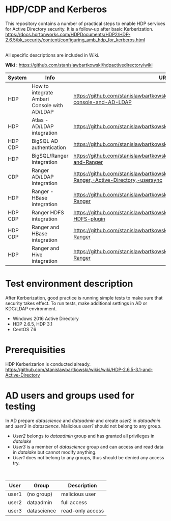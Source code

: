 # HDP/CDP and Kerberos
This repository contains a number of practical steps to enable HDP services for Active Directory security. It is a follow-up after basic Kerberization.<br>
https://docs.hortonworks.com/HDPDocuments/HDP2/HDP-2.6.5/bk_security/content/configuring_amb_hdp_for_kerberos.html<br>
<br>

All specific descriptions are included in Wiki.<br>

**Wiki** : https://github.com/stanislawbartkowski/hdpactivedirectory/wiki

| System | Info | URL
| --- | --- | --- |
| HDP |How to integrate Ambari Console with AD/LDAP | https://github.com/stanislawbartkowski/hdpactivedirectory/wiki/Ambari-console-and-AD-LDAP
| HDP |  Atlas - AD/LDAP integration | https://github.com/stanislawbartkowski/hdpactivedirectory/wiki/Atlas
| HDP CDP | BigSQL AD authentication | https://github.com/stanislawbartkowski/hdpactivedirectory/wiki/BigSQL
| HDP | BigSQL/Ranger integration | https://github.com/stanislawbartkowski/hdpactivedirectory/wiki/BigSQL-and-Ranger
| CDP | Ranger AD/LDAP integration | https://github.com/stanislawbartkowski/hdpactivedirectory/wiki/Cloudera,-Ranger,-Active-Directory,-usersync
| HDP | Ranger - HBase integration | https://github.com/stanislawbartkowski/hdpactivedirectory/wiki/HBase,-Ranger
| HDP CDP | Ranger HDFS integration | https://github.com/stanislawbartkowski/hdpactivedirectory/wiki/Ranger-HDFS-plugin
| HDP CDP | Ranger and HBase integration | https://github.com/stanislawbartkowski/hdpactivedirectory/wiki/HBase,-Ranger
| HDP | Ranger and Hive integration | https://github.com/stanislawbartkowski/hdpactivedirectory/wiki/Hive,-Ranger


# Test environment description
After Kerberization, good practice is running simple tests to make sure that security takes effect. To run tests, make additional settings in AD or KDC/LDAP environment.

* Windows 2016 Active Directory
* HDP 2.6.5, HDP 3.1
* CentOS 7.6

# Prerequisities
HDP Kerberizarion is conducted already.
https://github.com/stanislawbartkowski/wikis/wiki/HDP-2.6.5-3.1-and-Active-Directory
# AD users and groups used for testing

In AD prepare *datascience* and *dataadmin* and create *user2* in *dataadmin* and *user3* in *datascience*. Malicious *user1* should not belong to any group.

* *User2* belongs to *dataadmin* group and has granted all privileges in *datalake*
* *User3* is a member of *datascience* group and can access and read data in *datalake* but cannot modify anything. 
* *User1* does not belong to any groups, thus should be denied any access try.
<br>

| User | Group | Description |
| -- | -- | -- |
| user1 | (no group) | malicious user
| user2 | dataadmin | full access
| user3 | datascience | read-only access




